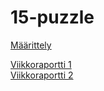 # 15-puzzle

[Määrittely](https://github.com/essitepp/15-puzzle/blob/master/dokumentaatio/maarittely.md)


[Viikkoraportti 1](https://github.com/essitepp/15-puzzle/blob/master/dokumentaatio/viikkoraportti1.md)  
[Viikkoraportti 2](https://github.com/essitepp/15-puzzle/blob/master/dokumentaatio/viikkoraportti2.md)

